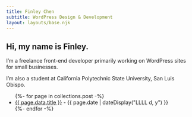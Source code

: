 ```yaml
---
title: Finley Chen
subtitle: WordPress Design & Development
layout: layouts/base.njk
---
```



## Hi, my name is Finley.

I’m a freelance front-end developer primarily working on WordPress sites for small businesses.

I’m also a student at California Polytechnic State University, San Luis Obispo.




<ul class="listing">
{%- for page in collections.post -%}
  <li>
    <a href="{{ page.url }}">{{ page.data.title }}</a> -
    <time datetime="{{ page.date }}">{{ page.date | dateDisplay("LLLL d, y") }}</time>
  </li>
{%- endfor -%}
</ul>



<!-- <ul class="listing">
{%- for item in hawksworx.entries.slice(0,5) -%}
  <li>
    <a href="{{ item.link }}">{{ item.title }}</a>
  </li>
{%- endfor -%}
</ul> -->






